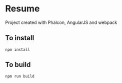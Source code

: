Resume
======

Project created with Phalcon, AngularJS and webpack

To install
----------

`npm install`

To build
--------

`npm run build`